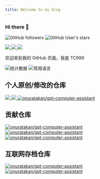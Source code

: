 ```yaml
---
title: Welcome to my blog
---
```


### Hi there 👋

![GitHub followers](https://img.shields.io/github/followers/TC999?label=%E5%85%B3%E6%B3%A8%E8%80%85)
![GitHub User's stars](https://img.shields.io/github/stars/TC999?style=flat&logo=github&label=%E6%80%BB%E6%98%9F%E6%A0%87%E6%95%B0)


<a href="https://www.youtube.com/@ctan7038">
<img src="https://img.shields.io/badge/YouTube-FF0000?style=for-the-badge&logo=youtube&logoColor=white">
</a>
<a href="https://t.me/barnamenevisiadmin/">
<img src="https://img.shields.io/badge/telegram-2CA5E0?style=for-the-badge&logo=telegram&logoColor=white">
</a>
<a href="https://space.bilibili.com/648765401">
<img src="https://img.shields.io/badge/bilibili-FF69B4?style=for-the-badge&logo=bilibili&logoColor=white">
</a>

<p></p>
<p align="justify">
欢迎来到我的 GitHub 页面。我是 TC999
</p>

<picture>
  <source media="(prefers-color-scheme: dark)" srcset="https://github-readme-stats.vercel.app/api?username=TC999&show_icons=true&theme=dark&locale=CN">
  <source media="(prefers-color-scheme: light)" srcset="https://github-readme-stats.vercel.app/api?username=TC999&show_icons=true&locale=CN">
  <img alt="统计数据" src="https://github-readme-stats.vercel.app/api?username=TC999&show_icons=true&locale=CN">
</picture>
<picture>
  <source media="(prefers-color-scheme: dark)" srcset="https://github-readme-stats.vercel.app/api/top-langs/?username=TC999&theme=dark&locale=cn&layout=compact">
  <source media="(prefers-color-scheme: light)" srcset="https://github-readme-stats.vercel.app/api/top-langs/?username=TC999&locale=cn&layout=compact">
  <img alt="常用语言" src="https://github-readme-stats.vercel.app/api/top-langs/?username=TC999&locale=cn&layout=compact">
</picture>

## 个人原创/修改的仓库
<a href="https://github.com/TC999/Structura-Chinese">
<picture>
  <source media="(prefers-color-scheme: dark)" srcset="https://github-readme-stats.vercel.app/api/pin/?username=TC999&repo=Structura-Chinese&theme=dark">
  <source media="(prefers-color-scheme: light)" srcset="https://github-readme-stats.vercel.app/api/pin/?username=TC999&repo=Structura-Chinese">
  <img src="https://github-readme-stats.vercel.app/api/pin/?username=TC999&repo=Structura-Chinese">
</picture>
</a>
<a href="https://github.com/TC999/zhihu-full-show">
<picture>
  <source media="(prefers-color-scheme: dark)" srcset="https://github-readme-stats.vercel.app/api/pin/?username=TC999&repo=zhihu-full-show&theme=dark">
  <source media="(prefers-color-scheme: light)" srcset="https://github-readme-stats.vercel.app/api/pin/?username=TC999&repo=zhihu-full-show">
  <img src="https://github-readme-stats.vercel.app/api/pin/?username=TC999&repo=zhihu-full-show">
</picture>
</a>
<a href="https://github.com/TC999/DA-simple">
<picture>
  <source media="(prefers-color-scheme: dark)" srcset="https://github-readme-stats.vercel.app/api/pin/?username=TC999&repo=DA-simple&theme=dark">
  <source media="(prefers-color-scheme: light)" srcset="https://github-readme-stats.vercel.app/api/pin/?username=TC999&repo=DA-simple">
  <img alt="onuratakan/gpt-computer-assistant" src="https://github-readme-stats.vercel.app/api/pin/?username=TC999&repo=DA-simple">
</picture>
</a>

## 贡献仓库
<a href="https://github.com/maboloshi/github-chinese">
<picture>
  <source media="(prefers-color-scheme: dark)" srcset="https://github-readme-stats.vercel.app/api/pin/?username=maboloshi&repo=github-chinese&theme=dark">
  <source media="(prefers-color-scheme: light)" srcset="https://github-readme-stats.vercel.app/api/pin/?username=maboloshi&repo=github-chinese">
  <img alt="onuratakan/gpt-computer-assistant" src="https://github-readme-stats.vercel.app/api/pin/?username=maboloshi&repo=github-chinese">
</picture>
</a>
<a href="https://github.com/onuratakan/gpt-computer-assistant">
<picture>
  <source media="(prefers-color-scheme: dark)" srcset="https://github-readme-stats.vercel.app/api/pin/?username=onuratakan&repo=gpt-computer-assistant&theme=dark">
  <source media="(prefers-color-scheme: light)" srcset="https://github-readme-stats.vercel.app/api/pin/?username=onuratakan&repo=gpt-computer-assistant">
  <img alt="onuratakan/gpt-computer-assistant" src="https://github-readme-stats.vercel.app/api/pin/?username=onuratakan&repo=gpt-computer-assistant">
</picture>
</a>
<a href="https://github.com/BewlyBewly/BewlyBewly">
<picture>
  <source media="(prefers-color-scheme: dark)" srcset="https://github-readme-stats.vercel.app/api/pin/?username=BewlyBewly&repo=BewlyBewly&theme=dark">
  <source media="(prefers-color-scheme: light)" srcset="https://github-readme-stats.vercel.app/api/pin/?username=BewlyBewly&repo=BewlyBewly">
  <img alt="onuratakan/gpt-computer-assistant" src="https://github-readme-stats.vercel.app/api/pin/?username=BewlyBewly&repo=BewlyBewly">
</picture>
</a>

## 互联网存档仓库

<a href="https://github.com/TC999/zxdnb-archive">
<picture>
  <source media="(prefers-color-scheme: dark)" srcset="https://github-readme-stats.vercel.app/api/pin/?username=TC999&repo=zxdnb-archive&theme=dark">
  <source media="(prefers-color-scheme: light)" srcset="https://github-readme-stats.vercel.app/api/pin/?username=TC999&repo=zxdnb-archive">
  <img alt="onuratakan/gpt-computer-assistant" src="https://github-readme-stats.vercel.app/api/pin/?username=TC999&repo=zxdnb-archive">
</picture>
</a>
<a href="https://github.com/TC999/mcbbs-archive">
<picture>
  <source media="(prefers-color-scheme: dark)" srcset="https://github-readme-stats.vercel.app/api/pin/?username=TC999&repo=mcbbs-archive&theme=dark">
  <source media="(prefers-color-scheme: light)" srcset="https://github-readme-stats.vercel.app/api/pin/?username=TC999&repo=mcbbs-archive">
  <img alt="onuratakan/gpt-computer-assistant" src="https://github-readme-stats.vercel.app/api/pin/?username=TC999&repo=mcbbs-archive">
</picture>
</a>